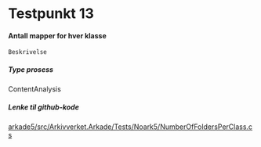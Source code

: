 # Testpunkt 13
#### Antall mapper for hver klasse

```
Beskrivelse
```

##### Type prosess
ContentAnalysis

##### Lenke til github-kode
[arkade5/src/Arkivverket.Arkade/Tests/Noark5/NumberOfFoldersPerClass.cs](https://github.com/arkivverket/arkade5/blob/master/src/Arkivverket.Arkade/Tests/Noark5/NumberOfFoldersPerClass.cs)